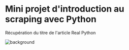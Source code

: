 # Mini projet d'introduction au scraping avec Python

Récupération du titre de l'article Real Python  

![background](https://github.com/user-attachments/assets/7af882f7-29e2-45a6-b0f8-34e16c15d19d)
